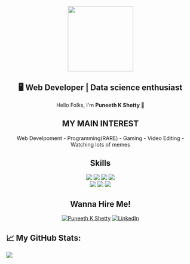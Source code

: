 <div align="center">	
<img src="file:///C:/Users/PUNEETH%20K%20SHETTY/Pictures/73128878_1835376746598930_3984448507487482861_n.jpg" height="175px" width="175px"/>	
	</div>


<h2 align="center"><strong>🖥 Web Developer | Data science enthusiast </strong></h2>	

<p align="center">Hello Folks, I'm <strong>Puneeth K Shetty 👋</strong></p>


<h2 align="center"><strong>MY MAIN INTEREST </strong></h2>

<p align="center">	
 Web Develpoment	 
- Programming(RARE)
- Gaming 
- Video Editing	
- Watching lots of memes
</p>	
<h2 align="center"><strong>Skills</strong></h2>	
<p align="center">	
<img src="https://img.shields.io/badge/HTML5-ff7851" /> <img src="https://img.shields.io/badge/CSS3-44b2fb" /> <img src="https://img.shields.io/badge/JavaScript -ffc742" /> <img src="https://img.shields.io/badge/Bootstrap -563d7c" /> <br>	
<img src="https://img.shields.io/badge/JAVA -FF0000" /> <img src="https://img.shields.io/badge/-C%20Programming-orange" />  <img src="https://img.shields.io/badge/-C%2B%2B-blue" />  
</p>	</p>
 	 
<h2 align="center"><strong>Wanna Hire Me!</strong></h2>
<p align="center">	
  <a href="https://github.com/PuneethKshetty"><img src="https://img.shields.io/badge/-My%20Portfolio-Black" alt="Puneeth K Shetty" /></a>	 
  <a href="https://www.linkedin.com/in/puneeth-k-shetty-3b0b06173/"><img src="https://img.shields.io/badge/LinkedIn-%230077B5.svg?&style=flat-square&logo=linkedin&logoColor=white" alt="LinkedIn"></a>	  	  
</p>

 

##                                                         📈 My GitHub Stats:	

![](https://github-readme-stats.vercel.app/api?username=PuneethKshetty&show_icons=true&title_color=f07&icon_color=79ff97&text_color=9f9f9f&bg_color=151515)	
